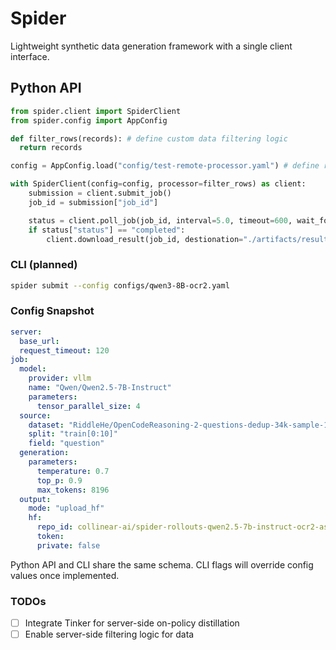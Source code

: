 # Spider

Lightweight synthetic data generation framework with a single client interface.

## Python API

```python
from spider.client import SpiderClient
from spider.config import AppConfig

def filter_rows(records): # define custom data filtering logic
  return records

config = AppConfig.load("config/test-remote-processor.yaml") # define rollout hyperparams

with SpiderClient(config=config, processor=filter_rows) as client:
    submission = client.submit_job()
    job_id = submission["job_id"]

    status = client.poll_job(job_id, interval=5.0, timeout=600, wait_for_completion=True)
    if status["status"] == "completed":
        client.download_result(job_id, destionation="./artifacts/result.json") # return full data with metadata, optionally upload to HF
```

### CLI (planned)

```bash
spider submit --config configs/qwen3-8B-ocr2.yaml
```

### Config Snapshot

```yaml
server:
  base_url: 
  request_timeout: 120
job:
  model: 
    provider: vllm
    name: "Qwen/Qwen2.5-7B-Instruct"
    parameters:
      tensor_parallel_size: 4
  source:
    dataset: "RiddleHe/OpenCodeReasoning-2-questions-dedup-34k-sample-1024"
    split: "train[0:10]"
    field: "question"
  generation:
    parameters:
      temperature: 0.7
      top_p: 0.9
      max_tokens: 8196
  output:
    mode: "upload_hf"
    hf:
      repo_id: collinear-ai/spider-rollouts-qwen2.5-7b-instruct-ocr2-ast-filter
      token: 
      private: false
```

Python API and CLI share the same schema. CLI flags will override config values once implemented.

### TODOs

- [ ] Integrate Tinker for server-side on-policy distillation 
- [ ] Enable server-side filtering logic for data